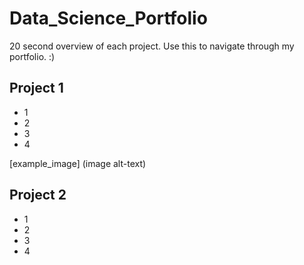# Data_Science_Portfolio
20 second overview of each project. Use this to navigate through my portfolio. :)


## Project 1
* 1
* 2
* 3
* 4 

[example_image] (image alt-text)

## Project 2
* 1
* 2
* 3
* 4
